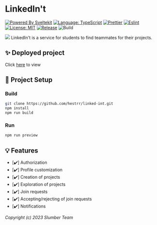 # LinkedIn't

[![Powered By Sveltekit](https://img.shields.io/badge/powered%20by-svelte-FF3C02.svg?style=flat&logo=svelte)](https://kit.svelte.dev/)
[![Language: TypeScript](https://img.shields.io/badge/language-typescript-blue.svg?style=flat&logo=typescript)](https://www.typescriptlang.org/)
[![Prettier](https://img.shields.io/badge/Prettier-code--formatter-%23F7B93E?style=flat&logo=prettier)](https://prettier.io/)
[![Eslint](https://img.shields.io/badge/Eslint-linter-%234B32C3?style=flat&logo=eslint)](https://eslint.org/)
[![License: MIT](https://img.shields.io/badge/license-MIT-brightgreen.svg?style=flat&logo=license)](https://github.com/hestrr/linked-int/blob/main/LICENSE)
[![Release](https://img.shields.io/github/v/release/hestrr/linked-int)](https://github.com/hestrr/linked-int/releases/latest)
![Build](https://img.shields.io/github/actions/workflow/status/hestrr/linked-int/lint.yaml)

![](https://linkedint.inno.tatar/images/preview.png)
LinkedIn't is a service for students to find teammates for their projects.

## ✨ Deployed project

Click [here](https://linkedint.inno.tatar) to view

## 🔨 Project Setup

### Build

```bash
git clone https://github.com/hestrr/linked-int.git
npm install
npm run build
```

### Run

```bash
npm run preview
```

## 💡 Features

- [✔️] Authorization
- [✔️] Profile customization
- [✔️] Creation of projects
- [✔️] Exploration of projects
- [✔️] Join requests
- [✔️] Accepting/rejecting of join requests
- [✔️] Notifications

_Copyright (c) 2023 Slumber Team_
